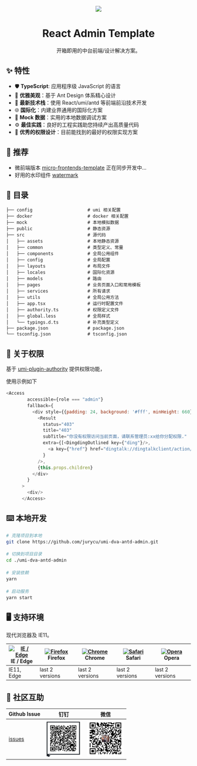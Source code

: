 <p align="center">
  <a href="https://github.com/ts-react/react-admin-template">
    <img width="100" src="https://github.com/ts-react/react-admin-template/blob/gh-pages/assets/logo.svg">
  </a>
</p>

<h1 align="center">React Admin Template</h1>

<div align="center">
开箱即用的中台前端/设计解决方案。
</div>

## ✨ 特性

- 🛡 **TypeScript**: 应用程序级 JavaScript 的语言
- 💎 **优雅美观**：基于 Ant Design 体系精心设计
- 🚀 **最新技术栈**：使用 React/umi/antd 等前端前沿技术开发
- 🌐 **国际化**：内建业界通用的国际化方案
- 🔢 **Mock 数据**：实用的本地数据调试方案
- ⚙️  **最佳实践**：良好的工程实践助您持续产出高质量代码
- 🔐 **优秀的权限设计**：目前能找到的最好的权限实现方案

## 🎉 推荐

- 微前端版本 [micro-frontends-template](https://github.com/pansyjs/micro-frontends-template) 正在同步开发中...
- 好用的水印组件 [watermark](https://github.com/pansyjs/watermark)


## 📜 目录

```
├── config                     # umi 相关配置
├── docker                     # docker 相关配置
├── mock                       # 本地模拟数据
├── public                     # 静态资源
├── src                        # 源代码
│   ├── assets                 # 本地静态资源
│   ├── common                 # 类型定义、常量
│   ├── components             # 全局公用组件
│   ├── config                 # 全局配置
│   ├── layouts                # 布局文件
│   ├── locales                # 国际化资源
│   ├── models                 # 路由
│   ├── pages                  # 业务页面入口和常用模板
│   ├── services               # 所有请求
│   ├── utils                  # 全局公用方法
│   ├── app.tsx                # 运行时配置文件
│   ├── authority.ts           # 权限定义文件
│   ├── global.less            # 全局样式
│   └── typings.d.ts           # 补充类型定义
├── package.json               # package.json
└── tsconfig.json              # tsconfig.json
```

## 🔐  关于权限

基于 [umi-plugin-authority](https://umijs.org/plugins/plugin-access) 提供权限功能，

使用示例如下

```js
<Access
        accessible={role === "admin"}
        fallback={
          <div style={{padding: 24, background: '#fff', minHeight: 660}}>
            <Result
              status="403"
              title="403"
              subTitle="你没有权限访问当前页面，请联系管理员:xx给你分配权限."
              extra={[<DingdingOutlined key={"ding"}/>,
                <a key={"href"} href="dingtalk://dingtalkclient/action/sendmsg?dingtalk_id=jxxx">钉钉直达</a>]
              }
            />,
            {this.props.children}
          </div>
        }
      >
        <div/>
      </Access>
```

## ⌨️ 本地开发

```sh
# 克隆项目到本地
git clone https://github.com/jurycu/umi-dva-antd-admin.git

# 切换到项目目录
cd ./umi-dva-antd-admin

# 安装依赖
yarn

# 启动服务
yarn start
```

## 🖥  支持环境

现代浏览器及 IE11。

| [<img src="https://raw.githubusercontent.com/alrra/browser-logos/master/src/edge/edge_48x48.png" alt="IE / Edge" width="24px" height="24px" />](http://godban.github.io/browsers-support-badges/)</br>IE / Edge | [<img src="https://raw.githubusercontent.com/alrra/browser-logos/master/src/firefox/firefox_48x48.png" alt="Firefox" width="24px" height="24px" />](http://godban.github.io/browsers-support-badges/)</br>Firefox | [<img src="https://raw.githubusercontent.com/alrra/browser-logos/master/src/chrome/chrome_48x48.png" alt="Chrome" width="24px" height="24px" />](http://godban.github.io/browsers-support-badges/)</br>Chrome | [<img src="https://raw.githubusercontent.com/alrra/browser-logos/master/src/safari/safari_48x48.png" alt="Safari" width="24px" height="24px" />](http://godban.github.io/browsers-support-badges/)</br>Safari | [<img src="https://raw.githubusercontent.com/alrra/browser-logos/master/src/opera/opera_48x48.png" alt="Opera" width="24px" height="24px" />](http://godban.github.io/browsers-support-badges/)</br>Opera |
| --- | --- | --- | --- | --- |
| IE11, Edge | last 2 versions | last 2 versions | last 2 versions | last 2 versions |

## 👥 社区互助

| Github Issue                                      | 钉钉                                                                                     | 微信                                                                                   |
| ------------------------------------------------- | ------------------------------------------------------------------------------------------ | ---------------------------------------------------------------------------------------- |
| [issues](https://github.com/jurycu/umi-dva-antd-admin/issues) | <img src="https://github.com/jurycu/umi-dva-antd-admin/blob/main/src/assets/dingtalk.jpg" width="100" /> | <img src="https://github.com/jurycu/umi-dva-antd-admin/blob/main/src/assets/wechat.png" width="100" /> |
